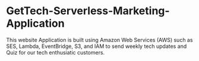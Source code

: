 # GetTech-Serverless-Marketing-Application

This website Application is built using Amazon Web Services (AWS) such as SES, Lambda, EventBridge, S3, and IAM to send weekly tech updates and Quiz for our tech enthusiatic customers.
